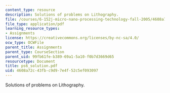 ```yaml
---
content_type: resource
description: Solutions of problems on Lithography.
file: /courses/6-152j-micro-nano-processing-technology-fall-2005/4608a72c43fbc9d97e4f52c5ef093097_ps6_solution.pdf
file_type: application/pdf
learning_resource_types:
- Assignments
license: https://creativecommons.org/licenses/by-nc-sa/4.0/
ocw_type: OCWFile
parent_title: Assignments
parent_type: CourseSection
parent_uid: 99fb61fe-b389-69a1-5a10-f0b7d3669d65
resourcetype: Document
title: ps6_solution.pdf
uid: 4608a72c-43fb-c9d9-7e4f-52c5ef093097
---
```

Solutions of problems on Lithography.